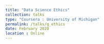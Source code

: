 ```yaml
---
title: "Data Science Ethics"
collection: talks
type: "Coursera : University of Michigan"
permalink: /talks/g_ethics
date: February 2020
location : Online
---
```

